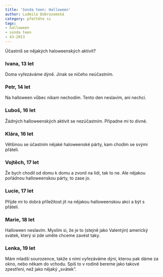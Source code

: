 ```yaml
---
title: 'Sonda teen: Halloween'
author: Ludmila Dobrozemská
category: přečtěte si
tags: 
- halloween
- sonda teen
- 43-2013
---
```


Účastníš se nějakých haloweenských aktivit? 

### Ivana, 13 let
Doma vyřezáváme dýně. Jinak se ničeho neúčastním. 

### Petr, 14 let
Na halloween vůbec nikam nechodím. Tento den neslavím, ani nechci.

### Luboš, 16 let
Žádných halloweenských aktivit se nezúčastním. Připadne mi to divné.

### Klára, 16 let
Většinou se účastním nějaké haloweenské párty, kam chodím se svými přáteli.

### Vojtěch, 17 let
Že bych chodil od domu k domu a zvonil na lidi, tak to ne. Ale nějakou pořádnou halloweenskou párty, to zase jo.

### Lucie, 17 let
Přijde mi to dobrá příležitost jít na nějakou halloweenskou akci a být s přáteli.

### Marie, 18 let
Halloween neslavím. Myslím si, že je to (stejně jako Valentýn) americký svátek, který si zde uměle chceme zavést taky.

### Lenka, 19 let
Mám mladší sourozence, takže s nimi vyřezáváme dýni, kterou pak dáme za okno, nebo někam do vchodu. Spíš to v rodině bereme jako takové zpestření, než jako nějaký „svátek“.
